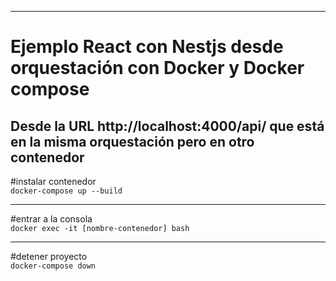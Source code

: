 <hr />

<h1>Ejemplo React con Nestjs desde orquestación con Docker y Docker compose</h1>
<h2>Desde la URL http://localhost:4000/api/ que está en la misma orquestación pero en otro contenedor</h2>
 

#instalar contenedor<br/>
<code>docker-compose up --build</code>
<hr />
#entrar a la consola
<br/>
<code>docker exec -it [nombre-contenedor] bash</code>
<hr />
#detener proyecto
<br/>
<code>docker-compose down</code>